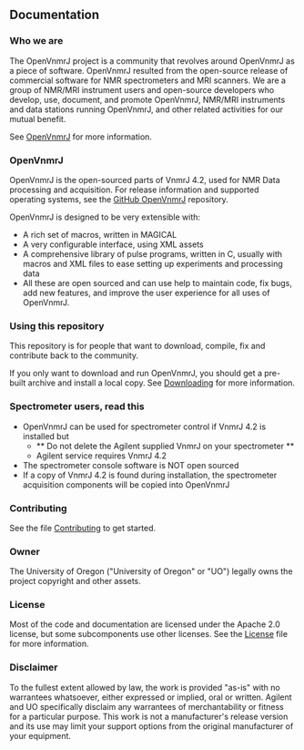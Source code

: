## Documentation

### Who we are

The OpenVnmrJ project is a community that revolves around OpenVnmrJ as a piece of software. OpenVnmrJ resulted from the open-source release of commercial software for NMR spectrometers and MRI scanners. We are a group of NMR/MRI instrument users and open-source developers who develop, use, document, and promote OpenVnmrJ, NMR/MRI instruments and data stations running OpenVnmrJ, and other related activities for our mutual benefit.

See [OpenVnmrJ](http://openvnmrj.org) for more information.  

### OpenVnmrJ

OpenVnmrJ is the open-sourced parts of VnmrJ 4.2, used for NMR Data processing and acquisition. For release information and supported operating systems, see the  [GitHub OpenVnmrJ](https://github.com/OpenVnmrJ/OpenVnmrJ) repository.

OpenVnmrJ is designed to be very extensible with:  
- A rich set of macros, written in MAGICAL
- A very configurable interface, using XML assets
- A comprehensive library of pulse programs, written in C, usually with macros and XML files to ease setting up experiments and processing data
- All these are open sourced and can use help to maintain code, fix bugs, add new features, and improve the user experience for all uses of OpenVnmrJ.

### Using this repository

This repository is for people that want to download, compile, fix and contribute back to the community. 

If you only want to download and run OpenVnmrJ, you should get a pre-built archive and install a local copy. See [Downloading](/Downloading) for more information.

### Spectrometer users, read this

* OpenVnmrJ can be used for spectrometer control if VnmrJ 4.2 is installed but 
  * ** Do not delete the Agilent supplied VnmrJ on your spectrometer **
  * Agilent service requires VnmrJ 4.2
* The spectrometer console software is NOT open sourced
* If a copy of VnmrJ 4.2 is found during installation, the spectrometer acquisition components will be copied into OpenVnmrJ

### Contributing

See the file [Contributing](/Contributing) to get started.

### Owner 

The University of Oregon ("University of Oregon" or "UO") legally owns the project copyright and other assets. 

### License

Most of the code and documentation are licensed under the Apache 2.0 license, but some subcomponents use other licenses.
See the [License](/License) file for more information.

### Disclaimer

To the fullest extent allowed by law, the work is provided "as-is" with no warrantees whatsoever, either expressed or implied, oral or written. Agilent and UO specifically disclaim any warrantees of merchantability or fitness for a particular purpose. This work is not a manufacturer's release version and its use may limit your support options from the original manufacturer of your equipment.
